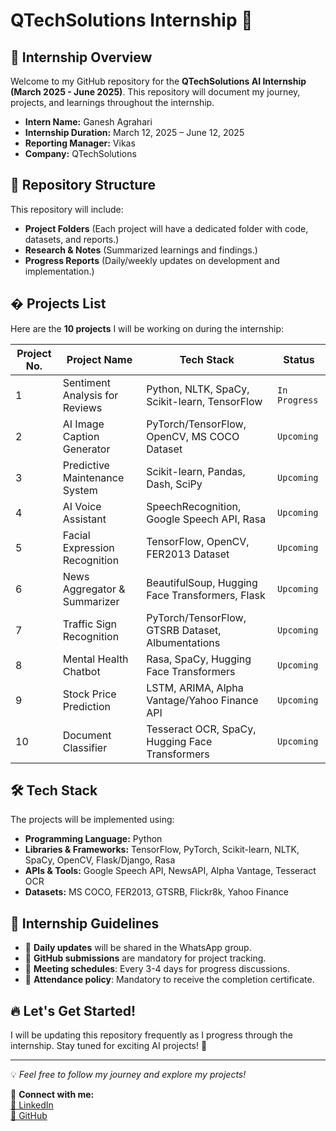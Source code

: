 # QTechSolutions Internship 🚀

## 📌 Internship Overview
Welcome to my GitHub repository for the **QTechSolutions AI Internship (March 2025 - June 2025)**. This repository will document my journey, projects, and learnings throughout the internship.

- **Intern Name:** Ganesh Agrahari
- **Internship Duration:** March 12, 2025 – June 12, 2025
- **Reporting Manager:** Vikas
- **Company:** QTechSolutions

## 📁 Repository Structure
This repository will include:
- **Project Folders** (Each project will have a dedicated folder with code, datasets, and reports.)
- **Research & Notes** (Summarized learnings and findings.)
- **Progress Reports** (Daily/weekly updates on development and implementation.)

## � Projects List
Here are the **10 projects** I will be working on during the internship:

| Project No. | Project Name                       | Tech Stack                                                                                     | Status       |
|-------------|------------------------------------|------------------------------------------------------------------------------------------------|--------------|
| 1           | Sentiment Analysis for Reviews     | Python, NLTK, SpaCy, Scikit-learn, TensorFlow                                                  | `In Progress`|
| 2           | AI Image Caption Generator         | PyTorch/TensorFlow, OpenCV, MS COCO Dataset                                                    | `Upcoming`   |
| 3           | Predictive Maintenance System      | Scikit-learn, Pandas, Dash, SciPy                                                              | `Upcoming`   |
| 4           | AI Voice Assistant                 | SpeechRecognition, Google Speech API, Rasa                                                     | `Upcoming`   |
| 5           | Facial Expression Recognition      | TensorFlow, OpenCV, FER2013 Dataset                                                            | `Upcoming`   |
| 6           | News Aggregator & Summarizer       | BeautifulSoup, Hugging Face Transformers, Flask                                                | `Upcoming`   |
| 7           | Traffic Sign Recognition           | PyTorch/TensorFlow, GTSRB Dataset, Albumentations                                              | `Upcoming`   |
| 8           | Mental Health Chatbot              | Rasa, SpaCy, Hugging Face Transformers                                                         | `Upcoming`   |
| 9           | Stock Price Prediction             | LSTM, ARIMA, Alpha Vantage/Yahoo Finance API                                                   | `Upcoming`   |
| 10          | Document Classifier                | Tesseract OCR, SpaCy, Hugging Face Transformers                                                | `Upcoming`   |

## 🛠️ Tech Stack
The projects will be implemented using:
- **Programming Language:** Python
- **Libraries & Frameworks:** TensorFlow, PyTorch, Scikit-learn, NLTK, SpaCy, OpenCV, Flask/Django, Rasa
- **APIs & Tools:** Google Speech API, NewsAPI, Alpha Vantage, Tesseract OCR
- **Datasets:** MS COCO, FER2013, GTSRB, Flickr8k, Yahoo Finance

## 📜 Internship Guidelines
- 📌 **Daily updates** will be shared in the WhatsApp group.
- 📌 **GitHub submissions** are mandatory for project tracking.
- 📌 **Meeting schedules**: Every 3-4 days for progress discussions.
- 📌 **Attendance policy**: Mandatory to receive the completion certificate.

## 🔥 Let's Get Started!
I will be updating this repository frequently as I progress through the internship. Stay tuned for exciting AI projects! 🚀

---
💡 _Feel free to follow my journey and explore my projects!_

📌 **Connect with me:**  
[🔗 LinkedIn](https://www.linkedin.com/in/ganesh-agrahari-727746263/)  
[🔗 GitHub](https://github.com/ganeshagrahari/)
